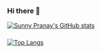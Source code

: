### Hi there 👋
[![Sunny Pranay's GitHub stats](https://github-readme-stats.vercel.app/api?username=sunnypranay)](https://github.com/anuraghazra/github-readme-stats)
###
[![Top Langs](https://github-readme-stats.vercel.app/api/top-langs/?username=sunnypranay&layout=compact)](https://github.com/anuraghazra/github-readme-stats)



<!--
**sunnypranay/sunnypranay** is a ✨ _special_ ✨ repository because its `README.md` (this file) appears on your GitHub profile.

Here are some ideas to get you started:

- 🔭 I’m currently working on ...
- 🌱 I’m currently learning ...
- 👯 I’m looking to collaborate on ...
- 🤔 I’m looking for help with ...
- 💬 Ask me about ...
- 📫 How to reach me: ...
- 😄 Pronouns: ...
- ⚡ Fun fact: ...
-->
